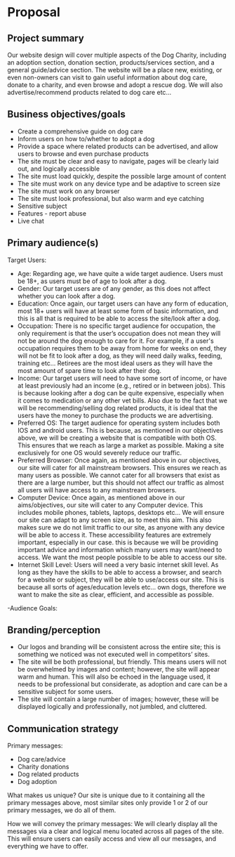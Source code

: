 # Proposal

## Project summary
Our website design will cover multiple aspects of the Dog Charity, including an adoption section, donation section, products/services section, and a general guide/advice section. The website will be a place new, existing, or even non-owners can visit to gain useful information about dog care, donate to a charity, and even browse and adopt a rescue dog. We will also advertise/recommend products related to dog care etc...

## Business objectives/goals
- Create a comprehensive guide on dog care
- Inform users on how to/whether to adopt a dog
- Provide a space where related products can be advertised, and allow users to browse and even purchase products
- The site must be clear and easy to navigate, pages will be clearly laid out, and logically accessible
- The site must load quickly, despite the possible large amount of content
- The site must work on any device type and be adaptive to screen size
- The site must work on any browser
- The site must look professional, but also warm and eye catching
- Sensitive subject
- Features - report abuse
- Live chat


## Primary audience(s)
Target Users:
- Age: Regarding age, we have quite a wide target audience. Users must be 18+, as users must be of age to look after a dog.
- Gender: Our target users are of any gender, as this does not affect whether you can look after a dog.
- Education: Once again, our target users can have any form of education, most 18+ users will have at least some form of basic information, and this is all that is required to be able to access the site/look after a dog.
- Occupation: There is no specific target audience for occupation, the only requirement is that the user’s occupation does not mean they will not be around the dog enough to care for it. For example, if a user's occupation requires them to be away from home for weeks on end, they will not be fit to look after a dog, as they will need daily walks, feeding, training etc... Retirees are the most ideal users as they will have the most amount of spare time to look after their dog.
- Income: Our target users will need to have some sort of income, or have at least previously had an income (e.g., retired or in between jobs). This is because looking after a dog can be quite expensive, especially when it comes to medication or any other vet bills. Also due to the fact that we will be recommending/selling dog related products, it is ideal that the users have the money to purchase the products we are advertising.
- Preferred OS: The target audience for operating system includes both IOS and android users. This is because, as mentioned in our objectives above, we will be creating a website that is compatible with both OS. This ensures that we reach as large a market as possible. Making a site exclusively for one OS would severely reduce our traffic.
- Preferred Browser: Once again, as mentioned above in our objectives, our site will cater for all mainstream browsers. This ensures we reach as many users as possible. We cannot cater for all browsers that exist as there are a large number, but this should not affect our traffic as almost all users will have access to any mainstream browsers.
- Computer Device: Once again, as mentioned above in our aims/objectives, our site will cater to any Computer device. This includes mobile phones, tablets, laptops, desktops etc... We will ensure our site can adapt to any screen size, as to meet this aim. This also makes sure we do not limit traffic to our site, as anyone with any device will be able to access it. These accessibility features are extremely important, especially in our case. this is because we will be providing important advice and information which many users may want/need to access. We want the most people possible to be able to access our site.
- Internet Skill Level: Users will need a very basic internet skill level. As long as they have the skills to be able to access a browser, and search for a website or subject, they will be able to use/access our site. This is because all sorts of ages/education levels etc... own dogs, therefore we want to make the site as clear, efficient, and accessible as possible.

-Audience Goals:


## Branding/perception
- Our logos and branding will be consistent across the entire site; this is something we noticed was not executed well in competitors’ sites.
- The site will be both professional, but friendly. This means users will not be overwhelmed by images and content; however, the site will appear warm and human. This will also be echoed in the language used, it needs to be professional but considerate, as adoption and care can be a sensitive subject for some users.
- The site will contain a large number of images; however, these will be displayed logically and professionally, not jumbled, and cluttered.


## Communication strategy
Primary messages:
- Dog care/advice
- Charity donations
- Dog related products
- Dog adoption

What makes us unique?
Our site is unique due to it containing all the primary messages above, most similar sites only provide 1 or 2 of our primary messages, we do all of them.

How we will convey the primary messages:
We will clearly display all the messages via a clear and logical menu located across all pages of the site. This will ensure users can easily access and view all our messages, and everything we have to offer.

